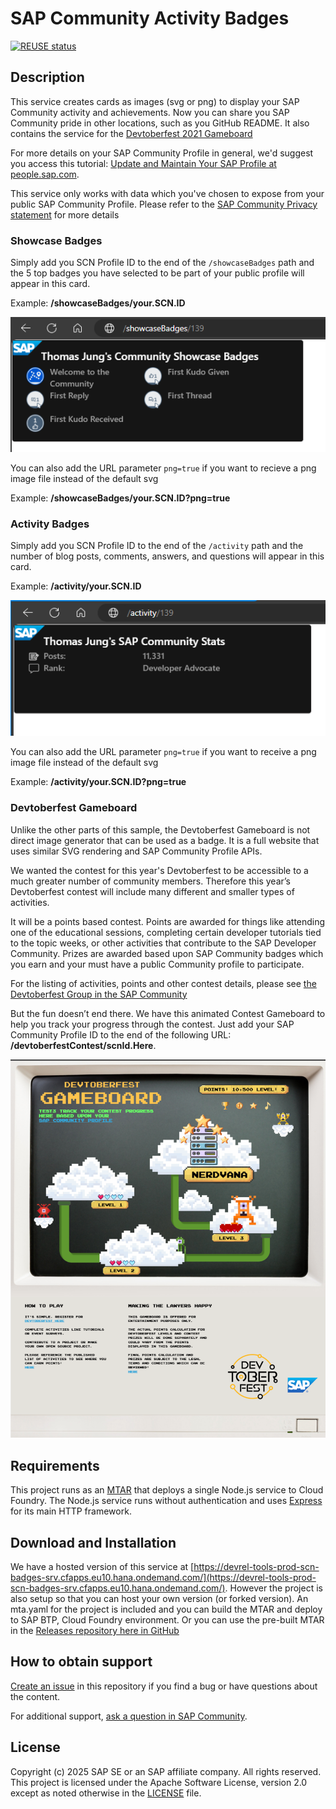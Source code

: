# SAP Community Activity Badges

[![REUSE status](https://api.reuse.software/badge/github.com/SAP-samples/sap-community-activity-badges)](https://api.reuse.software/info/github.com/SAP-samples/sap-community-activity-badges)

## Description

This service creates cards as images (svg or png) to display your SAP Community activity and achievements. Now you can share you SAP Community pride in other locations, such as you GitHub README. It also contains the service for the [Devtoberfest 2021 Gameboard](https://github.com/SAP-samples/devtoberfest-2021#contest-the-game)

For more details on your SAP Community Profile in general, we'd suggest you access this tutorial: [Update and Maintain Your SAP Profile at people.sap.com](https://developers.sap.com/tutorials/community-profile.html).

This service only works with data which you've chosen to expose from your public SAP Community Profile. Please refer to the [SAP Community Privacy statement](https://www.sap.com/about/legal/privacy.html) for more details

### Showcase Badges

Simply add you SCN Profile ID to the end of the `/showcaseBadges` path and the 5 top badges you have selected to be part of your public profile will appear in this card.

Example: **/showcaseBadges/your.SCN.ID**

![Example Showcase Badges Card](/srv/images/demo1.png)

You can also add the URL parameter `png=true` if you want to recieve a png image file instead of the default svg

Example: **/showcaseBadges/your.SCN.ID?png=true**

### Activity Badges

Simply add you SCN Profile ID to the end of the `/activity` path and the number of blog posts, comments, answers, and questions will appear in this card.

Example: **/activity/your.SCN.ID**

![Example Activity Card](/srv/images/demo2.png)

You can also add the URL parameter `png=true` if you want to receive a png image file instead of the default svg

Example: **/activity/your.SCN.ID?png=true**

### Devtoberfest Gameboard

Unlike the other parts of this sample, the Devtoberfest Gameboard is not direct image generator that can be used as a badge.  It is a full website that uses similar SVG rendering and SAP Community Profile APIs.  

We wanted the contest for this year's Devtoberfest to be accessible to a much greater number of community members.  Therefore this year’s Devtoberfest contest will include many different and smaller types of activities.

It will be a points based contest.  Points are awarded for things like attending one of the educational sessions, completing certain developer tutorials tied to the topic weeks, or other activities that contribute to the SAP Developer Community. Prizes are awarded based upon SAP Community badges which you earn and your must have a public Community profile to participate.

For the listing of activities, points and other contest details, please see [the Devtoberfest Group in the SAP Community](https://groups.community.sap.com/t5/devtoberfest/gh-p/Devtoberfest)

But the fun doesn’t end there.  We have this animated Contest Gameboard to help you track your progress through the contest.  Just add your SAP Community Profile ID to the end of the following URL: **/devtoberfestContest/scnId.Here**.

![Example Devtoberfest Gameboard](/srv/images/devtoberfest/devtoberfest_gameboard_promo1.png)

## Requirements

This project runs as an [MTAR](https://sap.github.io/cloud-mta-build-tool/) that deploys a single Node.js service to Cloud Foundry. The Node.js service runs without authentication and uses [Express](https://expressjs.com/) for its main HTTP framework.

## Download and Installation

We have a hosted version of this service at [https://devrel-tools-prod-scn-badges-srv.cfapps.eu10.hana.ondemand.com/](https://devrel-tools-prod-scn-badges-srv.cfapps.eu10.hana.ondemand.com/). However the project is also setup so that you can host your own version (or forked version). An mta.yaml for the project is included and you can build the MTAR and deploy to SAP BTP, Cloud Foundry environment. Or you can use the pre-built MTAR in the [Releases repository here in GitHub](https://github.com/SAP-samples/sap-community-activity-badges/releases)

## How to obtain support

[Create an issue](https://github.com/SAP-samples/<repository-name>/issues) in this repository if you find a bug or have questions about the content.

For additional support, [ask a question in SAP Community](https://answers.sap.com/questions/ask.html).

## License

Copyright (c) 2025 SAP SE or an SAP affiliate company. All rights reserved. This project is licensed under the Apache Software License, version 2.0 except as noted otherwise in the [LICENSE](LICENSES/Apache-2.0.txt) file.
